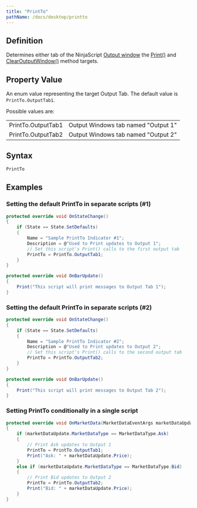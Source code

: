 ```yaml
---
title: "PrintTo"
pathName: /docs/desktop/printto
---
```


## Definition

Determines either tab of the NinjaScript [Output window](/docs/desktop/output) the [Print()](/docs/desktop/print) and [ClearOutputWindow()](/docs/desktop/clearoutputwindow) method targets.

## Property Value

An enum value representing the target Output Tab. The default value is `PrintTo.OutputTab1`.

Possible values are:

|  |  |
| --- | --- |
| PrintTo.OutputTab1 | Output Windows tab named "Output 1" |
| PrintTo.OutputTab2 | Output Windows tab named "Output 2" |

## Syntax

```csharp
PrintTo
```

## Examples

### Setting the default PrintTo in separate scripts (#1)

```csharp
protected override void OnStateChange()
{       
    if (State == State.SetDefaults)
    {
        Name = "Sample PrintTo Indicator #1";
        Description = @"Used to Print updates to Output 1";
        // Set this script's Print() calls to the first output tab
        PrintTo = PrintTo.OutputTab1;
    }       
}

protected override void OnBarUpdate()
{                    
    Print("This script will print messages to Output Tab 1");       
}
```

### Setting the default PrintTo in separate scripts (#2)

```csharp
protected override void OnStateChange()
{       
    if (State == State.SetDefaults)
    {
        Name = "Sample PrintTo Indicator #2";
        Description = @"Used to Print updates to Output 2";
        // Set this script's Print() calls to the second output tab
        PrintTo = PrintTo.OutputTab2;
    }       
}

protected override void OnBarUpdate()
{                    
    Print("This script will print messages to Output Tab 2");       
}
```

### Setting PrintTo conditionally in a single script

```csharp
protected override void OnMarketData(MarketDataEventArgs marketDataUpdate)
{
    if (marketDataUpdate.MarketDataType == MarketDataType.Ask)
    {
        // Print Ask updates to Output 1
        PrintTo = PrintTo.OutputTab1;
        Print("Ask: " + marketDataUpdate.Price);
    }
    else if (marketDataUpdate.MarketDataType == MarketDataType.Bid)
    {
        // Print Bid updates to Output 2
        PrintTo = PrintTo.OutputTab2;
        Print("Bid: " + marketDataUpdate.Price);
    }
}
```
